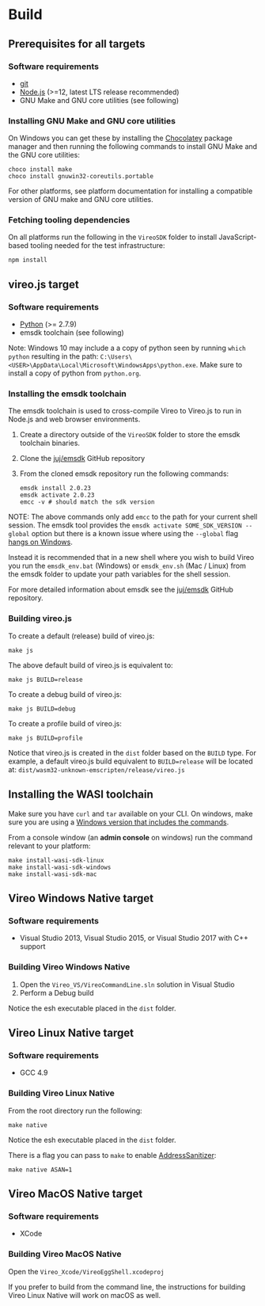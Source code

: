 # Build

## Prerequisites for all targets

### Software requirements

- [git](https://git-scm.com/downloads)
- [Node.js](https://nodejs.org/en/) (>=12, latest LTS release recommended)
- GNU Make and GNU core utilities (see following)

### Installing GNU Make and GNU core utilities

On Windows you can get these by installing the [Chocolatey](https://chocolatey.org/) package manager and then running the following commands to install GNU Make and the GNU core utilities:

   ```console
   choco install make
   choco install gnuwin32-coreutils.portable
   ```

For other platforms, see platform documentation for installing a compatible version of GNU make and GNU core utilities.

### Fetching tooling dependencies

On all platforms run the following in the `VireoSDK` folder to install JavaScript-based tooling needed for the test infrastructure:

   ```console
   npm install
   ```

## vireo.js target

### Software requirements

- [Python](https://www.python.org/) (>= 2.7.9)
- emsdk toolchain (see following)

Note: Windows 10 may include a a copy of python seen by running `which python` resulting in the path: `C:\Users\<USER>\AppData\Local\Microsoft\WindowsApps\python.exe`. Make sure to install a copy of python from `python.org`.

### Installing the emsdk toolchain

The emsdk toolchain is used to cross-compile Vireo to Vireo.js to run in Node.js and web browser environments.

1. Create a directory outside of the `VireoSDK` folder to store the emsdk toolchain binaries.

2. Clone the [juj/emsdk](https://github.com/juj/emsdk) GitHub repository

3. From the cloned emsdk repository run the following commands:

   ```console
   emsdk install 2.0.23
   emsdk activate 2.0.23
   emcc -v # should match the sdk version
   ```

NOTE: The above commands only add `emcc` to the path for your current shell session. The emsdk tool provides the `emsdk activate SOME_SDK_VERSION --global` option but there is a known issue where using the `--global` flag [hangs on Windows](https://github.com/juj/emsdk/issues/138).

Instead it is recommended that in a new shell where you wish to build Vireo you run the `emsdk_env.bat` (Windows) or `emsdk_env.sh` (Mac / Linux) from the emsdk folder to update your path variables for the shell session.

For more detailed information about emsdk see the [juj/emsdk](https://github.com/juj/emsdk) GitHub repository.

### Building vireo.js

To create a default (release) build of vireo.js:

```console
make js
```

The above default build of vireo.js is equivalent to:

```console
make js BUILD=release
```

To create a debug build of vireo.js:

```console
make js BUILD=debug
```

To create a profile build of vireo.js:

```console
make js BUILD=profile
```

Notice that vireo.js is created in the `dist` folder based on the `BUILD` type. For example, a default vireo.js build equivalent to `BUILD=release` will be located at: `dist/wasm32-unknown-emscripten/release/vireo.js`

## Installing the WASI toolchain

Make sure you have `curl` and `tar` available on your CLI. On windows, make sure you are using a [Windows version that includes the commands](https://docs.microsoft.com/en-us/virtualization/community/team-blog/2017/20171219-tar-and-curl-come-to-windows).

From a console window (an **admin console** on windows) run the command relevant to your platform:

```
make install-wasi-sdk-linux
make install-wasi-sdk-windows
make install-wasi-sdk-mac
```

## Vireo Windows Native target

### Software requirements

- Visual Studio 2013, Visual Studio 2015, or Visual Studio 2017 with C++ support

### Building Vireo Windows Native

1. Open the `Vireo_VS/VireoCommandLine.sln` solution in Visual Studio
2. Perform a Debug build

Notice the esh executable placed in the `dist` folder.

## Vireo Linux Native target

### Software requirements

- GCC 4.9

### Building Vireo Linux Native

From the root directory run the following:

```console
make native
```

Notice the esh executable placed in the `dist` folder.

There is a flag you can pass to `make` to enable [AddressSanitizer](https://github.com/google/sanitizers/wiki/AddressSanitizer):

```console
make native ASAN=1
```

## Vireo MacOS Native target

### Software requirements

- XCode

### Building Vireo MacOS Native

Open the `Vireo_Xcode/VireoEggShell.xcodeproj`

If you prefer to build from the command line, the instructions for building Vireo Linux Native will work on macOS as well.
